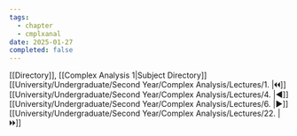 ```yaml
---
tags:
  - chapter
  - cmplxanal
date: 2025-01-27
completed: false
---
```

[[Directory]], [[Complex Analysis 1|Subject Directory]]
[[University/Undergraduate/Second Year/Complex Analysis/Lectures/1. |🞀🞀]] [[University/Undergraduate/Second Year/Complex Analysis/Lectures/4. |◀]] [[University/Undergraduate/Second Year/Complex Analysis/Lectures/6. |▶]] [[University/Undergraduate/Second Year/Complex Analysis/Lectures/22. |🞂🞂]]
# 
## 
### 